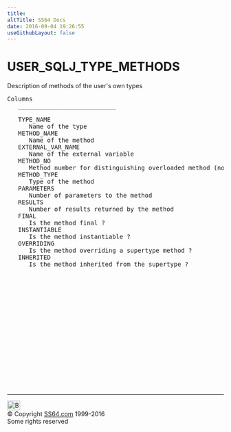 ```yaml
---
title:
altTitle: SS64 Docs
date: 2016-09-04 19:26:55
useGithubLayout: false
---
```

<!-- #BeginLibraryItem "/Library/head_orad.lbi" --><!-- #EndLibraryItem --><h1>USER_SQLJ_TYPE_METHODS </h1><p> Description of methods of the user's own types </p> 
 
<pre>Columns
   ___________________________
 
   TYPE_NAME
      Name of the type
   METHOD_NAME
      Name of the method
   EXTERNAL_VAR_NAME
      Name of the external variable
   METHOD_NO
      Method number for distinguishing overloaded method (not to be used as ID number)
   METHOD_TYPE
      Type of the method
   PARAMETERS
      Number of parameters to the method
   RESULTS
      Number of results returned by the method
   FINAL
      Is the method final ?
   INSTANTIABLE
      Is the method instantiable ?
   OVERRIDING
      Is the method overriding a supertype method ?
   INHERITED
      Is the method inherited from the supertype ?

</pre><!-- #BeginLibraryItem "/Library/foot_orad.lbi" --><p><script async="" src="//pagead2.googlesyndication.com/pagead/js/adsbygoogle.js"></script>
<!-- oracle-footer -->
<ins class="adsbygoogle" style="display:inline-block;width:300px;height:250px" data-ad-client="ca-pub-6140977852749469" data-ad-slot="4275490898"></ins>
<script>
(adsbygoogle = window.adsbygoogle || []).push({});
</script></p>
<hr>
<div id="bl" class="footer"><a href="#"><img src="../images/top.png" width="30" height="22" alt="Back to the Top"></a></div>
<div id="br" class="footer, tagline">© Copyright <a href="http://ss64.com/">SS64.com</a> 1999-2016<br>
Some rights reserved</div>
<!-- #EndLibraryItem -->

